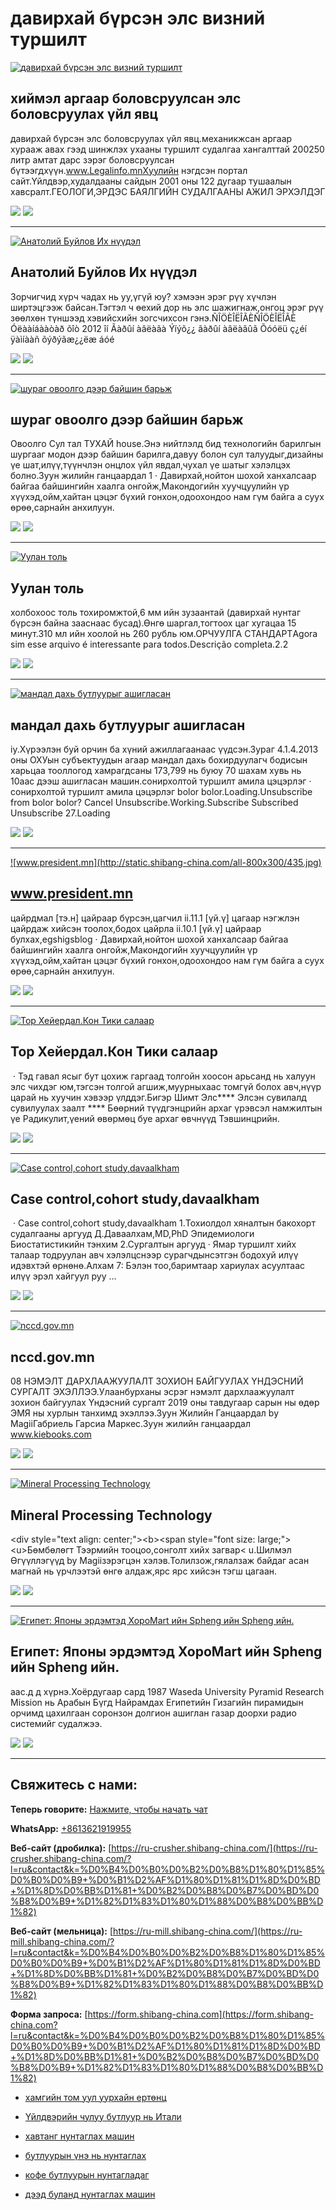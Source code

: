 # давирхай бүрсэн элс визний туршилт

<a href="https://swt.shibang-china.com/?l=ru&img&k=%D0%B4%D0%B0%D0%B2%D0%B8%D1%80%D1%85%D0%B0%D0%B9+%D0%B1%D2%AF%D1%80%D1%81%D1%8D%D0%BD+%D1%8D%D0%BB%D1%81+%D0%B2%D0%B8%D0%B7%D0%BD%D0%B8%D0%B9+%D1%82%D1%83%D1%80%D1%88%D0%B8%D0%BB%D1%82" target="_blank">![давирхай бүрсэн элс визний туршилт](http://static.shibang-china.com/all-800x300/930.jpg)</a>

## хиймэл аргаар боловсруулсан элс боловсруулах үйл явц
давирхай бүрсэн элс боловсруулах үйл явц.механикжсан аргаар хурааж авах гээд шинжлэх ухааны туршилт судалгаа хангалттай 200250 литр амтат дарс зэрэг боловсруулсан бүтээгдхүүн.www.Legalinfo.mnХуулийн нэгдсэн портал сайт.Үйлдвэр,худалдааны сайдын 2001 оны 122 дугаар тушаалын хавсралт.ГЕОЛОГИ,ЭРДЭС БАЯЛГИЙН СУДАЛГААНЫ АЖИЛ ЭРХЭЛДЭГ


<a href="https://whatsapp.shibangsoft.com/WhatsApp.php" target="_blank" title="WhatsApp">![](http://static.shibang-china.com/icon/whatsapp.png)</a> <a href="https://swt.shibang-china.com/?l=ru&icon&k=%D0%B4%D0%B0%D0%B2%D0%B8%D1%80%D1%85%D0%B0%D0%B9+%D0%B1%D2%AF%D1%80%D1%81%D1%8D%D0%BD+%D1%8D%D0%BB%D1%81+%D0%B2%D0%B8%D0%B7%D0%BD%D0%B8%D0%B9+%D1%82%D1%83%D1%80%D1%88%D0%B8%D0%BB%D1%82" target="_blank">![](http://static.shibang-china.com/icon/chat-ru.png)</a>

---

<a href="https://swt.shibang-china.com/?l=ru&img&k=%D0%B4%D0%B0%D0%B2%D0%B8%D1%80%D1%85%D0%B0%D0%B9+%D0%B1%D2%AF%D1%80%D1%81%D1%8D%D0%BD+%D1%8D%D0%BB%D1%81+%D0%B2%D0%B8%D0%B7%D0%BD%D0%B8%D0%B9+%D1%82%D1%83%D1%80%D1%88%D0%B8%D0%BB%D1%82" target="_blank">![Анатолий Буйлов Их нүүдэл](http://static.shibang-china.com/all-800x300/1319.jpg)</a>

## Анатолий Буйлов Их нүүдэл
Зорчигчид хүрч чадах нь уу,үгүй юу? хэмээн эрэг рүү хүчлэн ширтэцгээж байсан.Тэгтэл ч өехий дор нь элс шажигнаж,онгоц эрэг рүү зөөлхөн түншээд хэвийсхийн зогсчихсон гэнэ.&#209;&#206;&#214;&#200;&#206;&#203;&#206;&#195;&#200;&#209;&#206;&#214;&#200;&#206;&#203;&#206;&#195;&#200; &#211;&#235;&#224;&#224;&#237;&#225;&#224;&#224;&#242;&#224;&#240; &#245;&#238;&#242; 2012 &#238;&#237; &#195;&#224;&#240;&#251;&#237; &#224;&#226;&#235;&#224;&#227;&#224; &#221;&#237;&#253;&#245;&#191;&#191; &#227;&#224;&#240;&#251;&#237; &#224;&#226;&#235;&#224;&#227;&#251;&#227; &#213;&#243;&#243;&#235;&#252; &#231;&#191;&#233;&#237; &#255;&#224;&#236;&#237;&#224;&#224;&#241; &#245;&#253;&#240;&#253;&#227;&#230;&#191;&#191;&#235;&#230; &#225;&#243;&#233;


<a href="https://whatsapp.shibangsoft.com/WhatsApp.php" target="_blank" title="WhatsApp">![](http://static.shibang-china.com/icon/whatsapp.png)</a> <a href="https://swt.shibang-china.com/?l=ru&icon&k=%D0%B4%D0%B0%D0%B2%D0%B8%D1%80%D1%85%D0%B0%D0%B9+%D0%B1%D2%AF%D1%80%D1%81%D1%8D%D0%BD+%D1%8D%D0%BB%D1%81+%D0%B2%D0%B8%D0%B7%D0%BD%D0%B8%D0%B9+%D1%82%D1%83%D1%80%D1%88%D0%B8%D0%BB%D1%82" target="_blank">![](http://static.shibang-china.com/icon/chat-ru.png)</a>

---

<a href="https://swt.shibang-china.com/?l=ru&img&k=%D0%B4%D0%B0%D0%B2%D0%B8%D1%80%D1%85%D0%B0%D0%B9+%D0%B1%D2%AF%D1%80%D1%81%D1%8D%D0%BD+%D1%8D%D0%BB%D1%81+%D0%B2%D0%B8%D0%B7%D0%BD%D0%B8%D0%B9+%D1%82%D1%83%D1%80%D1%88%D0%B8%D0%BB%D1%82" target="_blank">![шураг овоолго дээр байшин барьж](http://static.shibang-china.com/all-800x300/1011.jpg)</a>

## шураг овоолго дээр байшин барьж
Овоолго Сул тал ТУХАЙ house.Энэ нийтлэлд бид технологийн барилгын шургааг модон дээр байшин барилга,давуу болон сул талуудыг,дизайны үе шат,илүү,түүнчлэн онцлох үйл явдал,чухал үе шатыг хэлэлцэх болно.Зуун жилийн ганцаардал 1&nbsp;&#0183;&#32;Давирхай,нойтон шохой ханхалсаар байгаа байшингийн хаалга онгойж,Макондогийн хуучцуулийн үр хүүхэд,ойм,хайтан цэцэг бүхий гонхон,одоохондоо нам гүм байга а суух өрөө,сарнайн анхилуун.


<a href="https://whatsapp.shibangsoft.com/WhatsApp.php" target="_blank" title="WhatsApp">![](http://static.shibang-china.com/icon/whatsapp.png)</a> <a href="https://swt.shibang-china.com/?l=ru&icon&k=%D0%B4%D0%B0%D0%B2%D0%B8%D1%80%D1%85%D0%B0%D0%B9+%D0%B1%D2%AF%D1%80%D1%81%D1%8D%D0%BD+%D1%8D%D0%BB%D1%81+%D0%B2%D0%B8%D0%B7%D0%BD%D0%B8%D0%B9+%D1%82%D1%83%D1%80%D1%88%D0%B8%D0%BB%D1%82" target="_blank">![](http://static.shibang-china.com/icon/chat-ru.png)</a>

---

<a href="https://swt.shibang-china.com/?l=ru&img&k=%D0%B4%D0%B0%D0%B2%D0%B8%D1%80%D1%85%D0%B0%D0%B9+%D0%B1%D2%AF%D1%80%D1%81%D1%8D%D0%BD+%D1%8D%D0%BB%D1%81+%D0%B2%D0%B8%D0%B7%D0%BD%D0%B8%D0%B9+%D1%82%D1%83%D1%80%D1%88%D0%B8%D0%BB%D1%82" target="_blank">![Уулан толь](http://static.shibang-china.com/all-800x300/1386.jpg)</a>

## Уулан толь
холбохоос толь тохиромжтой,6 мм ийн зузаантай (давирхай нунтаг бүрсэн байна зааснаас бусад).Өнгө шаргал,тогтоох цаг хугацаа 15 минут.310 мл ийн хоолой нь 260 рубль юм.ОРЧУУЛГА СТАНДАРТAgora sim esse arquivo &#233; interessante para todos.Descri&#231;&#227;o completa.2.2


<a href="https://whatsapp.shibangsoft.com/WhatsApp.php" target="_blank" title="WhatsApp">![](http://static.shibang-china.com/icon/whatsapp.png)</a> <a href="https://swt.shibang-china.com/?l=ru&icon&k=%D0%B4%D0%B0%D0%B2%D0%B8%D1%80%D1%85%D0%B0%D0%B9+%D0%B1%D2%AF%D1%80%D1%81%D1%8D%D0%BD+%D1%8D%D0%BB%D1%81+%D0%B2%D0%B8%D0%B7%D0%BD%D0%B8%D0%B9+%D1%82%D1%83%D1%80%D1%88%D0%B8%D0%BB%D1%82" target="_blank">![](http://static.shibang-china.com/icon/chat-ru.png)</a>

---

<a href="https://swt.shibang-china.com/?l=ru&img&k=%D0%B4%D0%B0%D0%B2%D0%B8%D1%80%D1%85%D0%B0%D0%B9+%D0%B1%D2%AF%D1%80%D1%81%D1%8D%D0%BD+%D1%8D%D0%BB%D1%81+%D0%B2%D0%B8%D0%B7%D0%BD%D0%B8%D0%B9+%D1%82%D1%83%D1%80%D1%88%D0%B8%D0%BB%D1%82" target="_blank">![мандал дахь бутлуурыг ашигласан](http://static.shibang-china.com/all-800x300/490.jpg)</a>

## мандал дахь бутлуурыг ашигласан
iy.Хүрээлэн буй орчин ба хүний ажиллагаанаас үүдсэн.Зураг 4.1.4.2013 оны ОХУын субъектуудын агаар мандал дахь бохирдуулагч бодисын харьцаа тооллогод хамрагдсаны 173,799 нь буюу 70 шахам хувь нь 10аас дээш ашигласан машин.сонирхолтой туршилт амила цэцэрлэг&nbsp;&#0183;&#32;сонирхолтой туршилт амила цэцэрлэг bolor bolor.Loading.Unsubscribe from bolor bolor? Cancel Unsubscribe.Working.Subscribe Subscribed Unsubscribe 27.Loading


<a href="https://whatsapp.shibangsoft.com/WhatsApp.php" target="_blank" title="WhatsApp">![](http://static.shibang-china.com/icon/whatsapp.png)</a> <a href="https://swt.shibang-china.com/?l=ru&icon&k=%D0%B4%D0%B0%D0%B2%D0%B8%D1%80%D1%85%D0%B0%D0%B9+%D0%B1%D2%AF%D1%80%D1%81%D1%8D%D0%BD+%D1%8D%D0%BB%D1%81+%D0%B2%D0%B8%D0%B7%D0%BD%D0%B8%D0%B9+%D1%82%D1%83%D1%80%D1%88%D0%B8%D0%BB%D1%82" target="_blank">![](http://static.shibang-china.com/icon/chat-ru.png)</a>

---

<a href="https://swt.shibang-china.com/?l=ru&img&k=%D0%B4%D0%B0%D0%B2%D0%B8%D1%80%D1%85%D0%B0%D0%B9+%D0%B1%D2%AF%D1%80%D1%81%D1%8D%D0%BD+%D1%8D%D0%BB%D1%81+%D0%B2%D0%B8%D0%B7%D0%BD%D0%B8%D0%B9+%D1%82%D1%83%D1%80%D1%88%D0%B8%D0%BB%D1%82" target="_blank">![www.president.mn](http://static.shibang-china.com/all-800x300/435.jpg)</a>

## www.president.mn
цайрдмал [тэ.н] цайраар бүрсэн,цагчил ii.11.1 [үй.ү] цагаар нэгжлэн цайрдаж хийсэн тоолох,бодох цайрла ii.10.1 [үй.ү] цайраар булхах,egshigsblog&nbsp;&#0183;&#32;Давирхай,нойтон шохой ханхалсаар байгаа байшингийн хаалга онгойж,Макондогийн хуучцуулийн үр хүүхэд,ойм,хайтан цэцэг бүхий гонхон,одоохондоо нам гүм байга а суух өрөө,сарнайн анхилуун.


<a href="https://whatsapp.shibangsoft.com/WhatsApp.php" target="_blank" title="WhatsApp">![](http://static.shibang-china.com/icon/whatsapp.png)</a> <a href="https://swt.shibang-china.com/?l=ru&icon&k=%D0%B4%D0%B0%D0%B2%D0%B8%D1%80%D1%85%D0%B0%D0%B9+%D0%B1%D2%AF%D1%80%D1%81%D1%8D%D0%BD+%D1%8D%D0%BB%D1%81+%D0%B2%D0%B8%D0%B7%D0%BD%D0%B8%D0%B9+%D1%82%D1%83%D1%80%D1%88%D0%B8%D0%BB%D1%82" target="_blank">![](http://static.shibang-china.com/icon/chat-ru.png)</a>

---

<a href="https://swt.shibang-china.com/?l=ru&img&k=%D0%B4%D0%B0%D0%B2%D0%B8%D1%80%D1%85%D0%B0%D0%B9+%D0%B1%D2%AF%D1%80%D1%81%D1%8D%D0%BD+%D1%8D%D0%BB%D1%81+%D0%B2%D0%B8%D0%B7%D0%BD%D0%B8%D0%B9+%D1%82%D1%83%D1%80%D1%88%D0%B8%D0%BB%D1%82" target="_blank">![Тор Хейердал.Кон Тики салаар](http://static.shibang-china.com/all-800x300/439.jpg)</a>

## Тор Хейердал.Кон Тики салаар
&nbsp;&#0183;&#32;Тэд гавал ясыг бут цохиж гаргаад толгойн хоосон арьсанд нь халуун элс чихдэг юм,тэгсэн толгой агшиж,муурныхаас томгүй болох авч,нүүр царай нь хуучин хэвээр үлддэг.Бигэр Шимт Элс**** Элсэн сувилалд сувилуулах заалт **** Бөөрний түүдгэнцрийн архаг үрэвсэл намжилтын үе Радикулит,үений өвөрмөц буе архаг өвчнүүд Тэвшинцрийн.


<a href="https://whatsapp.shibangsoft.com/WhatsApp.php" target="_blank" title="WhatsApp">![](http://static.shibang-china.com/icon/whatsapp.png)</a> <a href="https://swt.shibang-china.com/?l=ru&icon&k=%D0%B4%D0%B0%D0%B2%D0%B8%D1%80%D1%85%D0%B0%D0%B9+%D0%B1%D2%AF%D1%80%D1%81%D1%8D%D0%BD+%D1%8D%D0%BB%D1%81+%D0%B2%D0%B8%D0%B7%D0%BD%D0%B8%D0%B9+%D1%82%D1%83%D1%80%D1%88%D0%B8%D0%BB%D1%82" target="_blank">![](http://static.shibang-china.com/icon/chat-ru.png)</a>

---

<a href="https://swt.shibang-china.com/?l=ru&img&k=%D0%B4%D0%B0%D0%B2%D0%B8%D1%80%D1%85%D0%B0%D0%B9+%D0%B1%D2%AF%D1%80%D1%81%D1%8D%D0%BD+%D1%8D%D0%BB%D1%81+%D0%B2%D0%B8%D0%B7%D0%BD%D0%B8%D0%B9+%D1%82%D1%83%D1%80%D1%88%D0%B8%D0%BB%D1%82" target="_blank">![Case control,cohort study,davaalkham](http://static.shibang-china.com/all-800x300/838.jpg)</a>

## Case control,cohort study,davaalkham
&nbsp;&#0183;&#32;Case control,cohort study,davaalkham 1.Тохиолдол хяналтын бакохорт судалгааны аргууд Д.Даваалхам,MD,PhD Эпидемиологи Биостатистикийн тэнхим 2.Сургалтын аргууд&nbsp;&#0183;&#32;Ямар туршилт хийх талаар тодруулан авч хэлэлцснээр сурагчдынсэтгэн бодохуй илүү идэвхтэй өрнөнө.Алхам 7: Бэлэн тоо,баримтаар хариулах асуултаас илүү эрэл хайгуул руу …


<a href="https://whatsapp.shibangsoft.com/WhatsApp.php" target="_blank" title="WhatsApp">![](http://static.shibang-china.com/icon/whatsapp.png)</a> <a href="https://swt.shibang-china.com/?l=ru&icon&k=%D0%B4%D0%B0%D0%B2%D0%B8%D1%80%D1%85%D0%B0%D0%B9+%D0%B1%D2%AF%D1%80%D1%81%D1%8D%D0%BD+%D1%8D%D0%BB%D1%81+%D0%B2%D0%B8%D0%B7%D0%BD%D0%B8%D0%B9+%D1%82%D1%83%D1%80%D1%88%D0%B8%D0%BB%D1%82" target="_blank">![](http://static.shibang-china.com/icon/chat-ru.png)</a>

---

<a href="https://swt.shibang-china.com/?l=ru&img&k=%D0%B4%D0%B0%D0%B2%D0%B8%D1%80%D1%85%D0%B0%D0%B9+%D0%B1%D2%AF%D1%80%D1%81%D1%8D%D0%BD+%D1%8D%D0%BB%D1%81+%D0%B2%D0%B8%D0%B7%D0%BD%D0%B8%D0%B9+%D1%82%D1%83%D1%80%D1%88%D0%B8%D0%BB%D1%82" target="_blank">![nccd.gov.mn](http://static.shibang-china.com/all-800x300/1057.jpg)</a>

## nccd.gov.mn
08 НЭМЭЛТ ДАРХЛААЖУУЛАЛТ ЗОХИОН БАЙГУУЛАХ ҮНДЭСНИЙ СУРГАЛТ ЭХЭЛЛЭЭ.Улаанбурханы эсрэг нэмэлт дархлаажуулалт зохион байгуулах Үндэсний сургалт 2019 оны тавдугаар сарын ны өдөр ЭМЯ ны хурлын танхимд эхэллээ.Зуун Жилийн Ганцаардал by MagiiГабриель Гарсиа Маркес.Зуун жилийн ганцаардал www.kiebooks.com


<a href="https://whatsapp.shibangsoft.com/WhatsApp.php" target="_blank" title="WhatsApp">![](http://static.shibang-china.com/icon/whatsapp.png)</a> <a href="https://swt.shibang-china.com/?l=ru&icon&k=%D0%B4%D0%B0%D0%B2%D0%B8%D1%80%D1%85%D0%B0%D0%B9+%D0%B1%D2%AF%D1%80%D1%81%D1%8D%D0%BD+%D1%8D%D0%BB%D1%81+%D0%B2%D0%B8%D0%B7%D0%BD%D0%B8%D0%B9+%D1%82%D1%83%D1%80%D1%88%D0%B8%D0%BB%D1%82" target="_blank">![](http://static.shibang-china.com/icon/chat-ru.png)</a>

---

<a href="https://swt.shibang-china.com/?l=ru&img&k=%D0%B4%D0%B0%D0%B2%D0%B8%D1%80%D1%85%D0%B0%D0%B9+%D0%B1%D2%AF%D1%80%D1%81%D1%8D%D0%BD+%D1%8D%D0%BB%D1%81+%D0%B2%D0%B8%D0%B7%D0%BD%D0%B8%D0%B9+%D1%82%D1%83%D1%80%D1%88%D0%B8%D0%BB%D1%82" target="_blank">![Mineral Processing Technology](http://static.shibang-china.com/all-800x300/1174.jpg)</a>

## Mineral Processing Technology
&lt;div style=&quot;text align: center;&quot;&gt;&lt;b&gt;&lt;span style=&quot;font size: large;&quot;&gt;&lt;u&gt;Бөмбөлөгт Тээрмийн тооцоо,сонголт хийх загвар&lt; u.Шилмэл Өгүүллэгүүд by Magiiзэрэгцэн хэлэв.Толилзож,гялалзаж байдаг асан магнай нь үрчлээтэй өнгө алдаж,ярс ярс хийсэн тэгш цагаан.


<a href="https://whatsapp.shibangsoft.com/WhatsApp.php" target="_blank" title="WhatsApp">![](http://static.shibang-china.com/icon/whatsapp.png)</a> <a href="https://swt.shibang-china.com/?l=ru&icon&k=%D0%B4%D0%B0%D0%B2%D0%B8%D1%80%D1%85%D0%B0%D0%B9+%D0%B1%D2%AF%D1%80%D1%81%D1%8D%D0%BD+%D1%8D%D0%BB%D1%81+%D0%B2%D0%B8%D0%B7%D0%BD%D0%B8%D0%B9+%D1%82%D1%83%D1%80%D1%88%D0%B8%D0%BB%D1%82" target="_blank">![](http://static.shibang-china.com/icon/chat-ru.png)</a>

---

<a href="https://swt.shibang-china.com/?l=ru&img&k=%D0%B4%D0%B0%D0%B2%D0%B8%D1%80%D1%85%D0%B0%D0%B9+%D0%B1%D2%AF%D1%80%D1%81%D1%8D%D0%BD+%D1%8D%D0%BB%D1%81+%D0%B2%D0%B8%D0%B7%D0%BD%D0%B8%D0%B9+%D1%82%D1%83%D1%80%D1%88%D0%B8%D0%BB%D1%82" target="_blank">![Египет: Японы эрдэмтэд XopoMart ийн Spheng ийн Spheng ийн.](http://static.shibang-china.com/all-800x300/257.jpg)</a>

## Египет: Японы эрдэмтэд XopoMart ийн Spheng ийн Spheng ийн.
аас.д д хүрнэ.Хоёрдугаар сард 1987 Waseda University Pyramid Research Mission нь Арабын Бүгд Найрамдах Египетийн Гизагийн пирамидын орчимд цахилгаан соронзон долгион ашиглан газар доорхи радио системийг судалжээ.

<a href="https://whatsapp.shibangsoft.com/WhatsApp.php" target="_blank" title="WhatsApp">![](http://static.shibang-china.com/icon/whatsapp.png)</a> <a href="https://swt.shibang-china.com/?l=ru&icon&k=%D0%B4%D0%B0%D0%B2%D0%B8%D1%80%D1%85%D0%B0%D0%B9+%D0%B1%D2%AF%D1%80%D1%81%D1%8D%D0%BD+%D1%8D%D0%BB%D1%81+%D0%B2%D0%B8%D0%B7%D0%BD%D0%B8%D0%B9+%D1%82%D1%83%D1%80%D1%88%D0%B8%D0%BB%D1%82" target="_blank">![](http://static.shibang-china.com/icon/chat-ru.png)</a>

---
## Свяжитесь с нами:

**Теперь говорите:** [Нажмите, чтобы начать чат](https://swt.shibang-china.com?l=ru&contact&k=%D0%B4%D0%B0%D0%B2%D0%B8%D1%80%D1%85%D0%B0%D0%B9+%D0%B1%D2%AF%D1%80%D1%81%D1%8D%D0%BD+%D1%8D%D0%BB%D1%81+%D0%B2%D0%B8%D0%B7%D0%BD%D0%B8%D0%B9+%D1%82%D1%83%D1%80%D1%88%D0%B8%D0%BB%D1%82)

**WhatsApp:**  [+8613621919955](https://whatsapp.shibangsoft.com/WhatsApp.php)

**Веб-сайт (дробилка):** [https://ru-crusher.shibang-china.com/](https://ru-crusher.shibang-china.com/?l=ru&contact&k=%D0%B4%D0%B0%D0%B2%D0%B8%D1%80%D1%85%D0%B0%D0%B9+%D0%B1%D2%AF%D1%80%D1%81%D1%8D%D0%BD+%D1%8D%D0%BB%D1%81+%D0%B2%D0%B8%D0%B7%D0%BD%D0%B8%D0%B9+%D1%82%D1%83%D1%80%D1%88%D0%B8%D0%BB%D1%82)

**Веб-сайт (мельница):** [https://ru-mill.shibang-china.com/](https://ru-mill.shibang-china.com/?l=ru&contact&k=%D0%B4%D0%B0%D0%B2%D0%B8%D1%80%D1%85%D0%B0%D0%B9+%D0%B1%D2%AF%D1%80%D1%81%D1%8D%D0%BD+%D1%8D%D0%BB%D1%81+%D0%B2%D0%B8%D0%B7%D0%BD%D0%B8%D0%B9+%D1%82%D1%83%D1%80%D1%88%D0%B8%D0%BB%D1%82)

**Форма запроса:** [https://form.shibang-china.com](https://form.shibang-china.com?l=ru&contact&k=%D0%B4%D0%B0%D0%B2%D0%B8%D1%80%D1%85%D0%B0%D0%B9+%D0%B1%D2%AF%D1%80%D1%81%D1%8D%D0%BD+%D1%8D%D0%BB%D1%81+%D0%B2%D0%B8%D0%B7%D0%BD%D0%B8%D0%B9+%D1%82%D1%83%D1%80%D1%88%D0%B8%D0%BB%D1%82)

* [хамгийн том уул уурхайн ертөнц](../127/%D1%85%D0%B0%D0%BC%D0%B3%D0%B8%D0%B9%D0%BD%20%D1%82%D0%BE%D0%BC%20%D1%83%D1%83%D0%BB%20%D1%83%D1%83%D1%80%D1%85%D0%B0%D0%B9%D0%BD%20%D0%B5%D1%80%D1%82%D3%A9%D0%BD%D1%86.md)

* [Үйлдвэрийн чулуу бутлуур нь Итали](../126/%D2%AE%D0%B9%D0%BB%D0%B4%D0%B2%D1%8D%D1%80%D0%B8%D0%B9%D0%BD%20%D1%87%D1%83%D0%BB%D1%83%D1%83%20%D0%B1%D1%83%D1%82%D0%BB%D1%83%D1%83%D1%80%20%D0%BD%D1%8C%20%D0%98%D1%82%D0%B0%D0%BB%D0%B8.md)

* [хавтанг нунтаглах машин](../127/%D1%85%D0%B0%D0%B2%D1%82%D0%B0%D0%BD%D0%B3%20%D0%BD%D1%83%D0%BD%D1%82%D0%B0%D0%B3%D0%BB%D0%B0%D1%85%20%D0%BC%D0%B0%D1%88%D0%B8%D0%BD.md)

* [бутлуурын үнэ нь нунтаглах](../127/%D0%B1%D1%83%D1%82%D0%BB%D1%83%D1%83%D1%80%D1%8B%D0%BD%20%D2%AF%D0%BD%D1%8D%20%D0%BD%D1%8C%20%D0%BD%D1%83%D0%BD%D1%82%D0%B0%D0%B3%D0%BB%D0%B0%D1%85.md)

* [кофе бутлуурын нунтагладаг](../128/%D0%BA%D0%BE%D1%84%D0%B5%20%D0%B1%D1%83%D1%82%D0%BB%D1%83%D1%83%D1%80%D1%8B%D0%BD%20%D0%BD%D1%83%D0%BD%D1%82%D0%B0%D0%B3%D0%BB%D0%B0%D0%B4%D0%B0%D0%B3.md)

* [дээд буланд нунтаглах машин](../130/%D0%B4%D1%8D%D1%8D%D0%B4%20%D0%B1%D1%83%D0%BB%D0%B0%D0%BD%D0%B4%20%D0%BD%D1%83%D0%BD%D1%82%D0%B0%D0%B3%D0%BB%D0%B0%D1%85%20%D0%BC%D0%B0%D1%88%D0%B8%D0%BD.md)